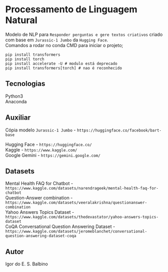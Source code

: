 # Processamento de Linguagem Natural

Modelo de NLP para `Responder perguntas e gere textos criativos` criado com base em `Jurassic-1 Jumbo` da `Hugging Face`.<br />
Comandos a rodar no conda CMD para iniciar o projeto;
```
pip install transformers
pip install torch
pip install accelerate -U # modulo está deprecado
pip install transformers[torch] # nao é reconhecido
```

## Tecnologias

Python3<br />
Anaconda

## Auxiliar

Cópia modelo `Jurassic-1 Jumbo` - `https://huggingface.co/facebook/bart-base`<br />

Hugging Face - `https://huggingface.co/`<br />
Kaggle - `https://www.kaggle.com/`<br />
Google Gemini - `https://gemini.google.com/`<br />

## Datasets

Mental Health FAQ for Chatbot - `https://www.kaggle.com/datasets/narendrageek/mental-health-faq-for-chatbot`<br />
Question-Answer combination - `https://www.kaggle.com/datasets/veeralakrishna/questionanswer-combination`<br />
Yahoo Answers Topics Dataset - `https://www.kaggle.com/datasets/thedevastator/yahoo-answers-topics-dataset`<br />
CoQA Conversational Question Answering Dataset - `https://www.kaggle.com/datasets/jeromeblanchet/conversational-question-answering-dataset-coqa`<br />

## Autor

Igor do E. S. Balbino